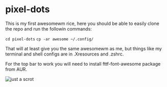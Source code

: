 # pixel-dots
This is my first awesomewm rice, here you should be able to easily clone the repo and run the followin commands:

```cd pixel-dots```
```cp -ar awesome ~/.config/```

That will at least give you the same awesomewm as me, but things like my terminal and shell configs are in .Xresources and .zshrc.

For the top bar to work you will need to install fttf-font-awesome package from AUR.

![just a scrot](/scrot.png)
